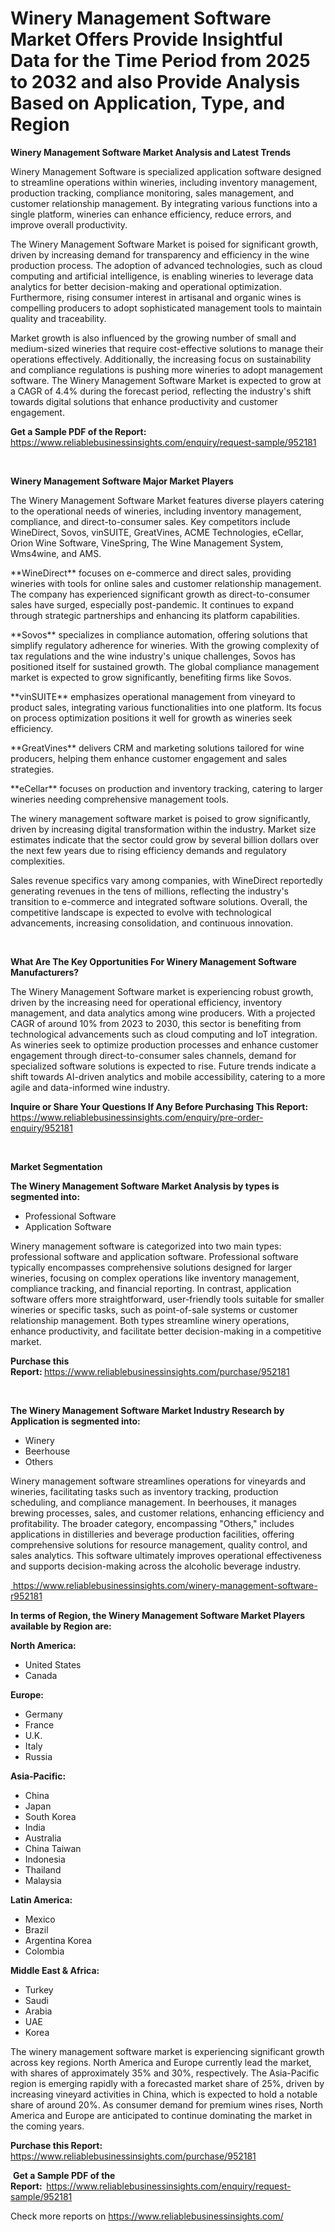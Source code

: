 <p><h1>Winery Management Software Market Offers Provide Insightful Data for the Time Period from 2025 to 2032 and also Provide Analysis Based on Application, Type, and Region</h1></p><p><strong>Winery Management Software Market Analysis and Latest Trends</strong></p>
<p><p>Winery Management Software is specialized application software designed to streamline operations within wineries, including inventory management, production tracking, compliance monitoring, sales management, and customer relationship management. By integrating various functions into a single platform, wineries can enhance efficiency, reduce errors, and improve overall productivity.</p><p>The Winery Management Software Market is poised for significant growth, driven by increasing demand for transparency and efficiency in the wine production process. The adoption of advanced technologies, such as cloud computing and artificial intelligence, is enabling wineries to leverage data analytics for better decision-making and operational optimization. Furthermore, rising consumer interest in artisanal and organic wines is compelling producers to adopt sophisticated management tools to maintain quality and traceability.</p><p>Market growth is also influenced by the growing number of small and medium-sized wineries that require cost-effective solutions to manage their operations effectively. Additionally, the increasing focus on sustainability and compliance regulations is pushing more wineries to adopt management software. The Winery Management Software Market is expected to grow at a CAGR of 4.4% during the forecast period, reflecting the industry's shift towards digital solutions that enhance productivity and customer engagement.</p></p>
<p><strong>Get a Sample PDF of the Report:&nbsp;</strong> <a href="https://www.reliablebusinessinsights.com/enquiry/request-sample/952181?utm_campaign=3213&utm_medium=2&utm_source=Github&utm_content=ia&utm_term=06032025&utm_id=winery-management-software">https://www.reliablebusinessinsights.com/enquiry/request-sample/952181</a></p>
<p>&nbsp;</p>
<p><strong>Winery Management Software Major Market Players</strong></p>
<p><p>The Winery Management Software Market features diverse players catering to the operational needs of wineries, including inventory management, compliance, and direct-to-consumer sales. Key competitors include WineDirect, Sovos, vinSUITE, GreatVines, ACME Technologies, eCellar, Orion Wine Software, VineSpring, The Wine Management System, Wms4wine, and AMS.</p><p>**WineDirect** focuses on e-commerce and direct sales, providing wineries with tools for online sales and customer relationship management. The company has experienced significant growth as direct-to-consumer sales have surged, especially post-pandemic. It continues to expand through strategic partnerships and enhancing its platform capabilities.</p><p>**Sovos** specializes in compliance automation, offering solutions that simplify regulatory adherence for wineries. With the growing complexity of tax regulations and the wine industry's unique challenges, Sovos has positioned itself for sustained growth. The global compliance management market is expected to grow significantly, benefiting firms like Sovos.</p><p>**vinSUITE** emphasizes operational management from vineyard to product sales, integrating various functionalities into one platform. Its focus on process optimization positions it well for growth as wineries seek efficiency. </p><p>**GreatVines** delivers CRM and marketing solutions tailored for wine producers, helping them enhance customer engagement and sales strategies. </p><p>**eCellar** focuses on production and inventory tracking, catering to larger wineries needing comprehensive management tools. </p><p>The winery management software market is poised to grow significantly, driven by increasing digital transformation within the industry. Market size estimates indicate that the sector could grow by several billion dollars over the next few years due to rising efficiency demands and regulatory complexities.</p><p>Sales revenue specifics vary among companies, with WineDirect reportedly generating revenues in the tens of millions, reflecting the industry's transition to e-commerce and integrated software solutions. Overall, the competitive landscape is expected to evolve with technological advancements, increasing consolidation, and continuous innovation.</p></p>
<p>&nbsp;</p>
<p><strong>What Are The Key Opportunities For Winery Management Software Manufacturers?</strong></p>
<p><p>The Winery Management Software market is experiencing robust growth, driven by the increasing need for operational efficiency, inventory management, and data analytics among wine producers. With a projected CAGR of around 10% from 2023 to 2030, this sector is benefiting from technological advancements such as cloud computing and IoT integration. As wineries seek to optimize production processes and enhance customer engagement through direct-to-consumer sales channels, demand for specialized software solutions is expected to rise. Future trends indicate a shift towards AI-driven analytics and mobile accessibility, catering to a more agile and data-informed wine industry.</p></p>
<p><strong>Inquire or Share Your Questions If Any Before Purchasing This Report:</strong> <a href="https://www.reliablebusinessinsights.com/enquiry/pre-order-enquiry/952181?utm_campaign=3213&utm_medium=2&utm_source=Github&utm_content=ia&utm_term=06032025&utm_id=winery-management-software">https://www.reliablebusinessinsights.com/enquiry/pre-order-enquiry/952181</a></p>
<p>&nbsp;</p>
<p><strong>Market Segmentation</strong></p>
<p><strong>The Winery Management Software Market Analysis by types is segmented into:</strong></p>
<p><ul><li>Professional Software</li><li>Application Software</li></ul></p>
<p><p>Winery management software is categorized into two main types: professional software and application software. Professional software typically encompasses comprehensive solutions designed for larger wineries, focusing on complex operations like inventory management, compliance tracking, and financial reporting. In contrast, application software offers more straightforward, user-friendly tools suitable for smaller wineries or specific tasks, such as point-of-sale systems or customer relationship management. Both types streamline winery operations, enhance productivity, and facilitate better decision-making in a competitive market.</p></p>
<p><strong>Purchase this Report:&nbsp;</strong><a href="https://www.reliablebusinessinsights.com/purchase/952181?utm_campaign=3213&utm_medium=2&utm_source=Github&utm_content=ia&utm_term=06032025&utm_id=winery-management-software">https://www.reliablebusinessinsights.com/purchase/952181</a></p>
<p>&nbsp;</p>
<p><strong>The Winery Management Software Market Industry Research by Application is segmented into:</strong></p>
<p><ul><li>Winery</li><li>Beerhouse</li><li>Others</li></ul></p>
<p><p>Winery management software streamlines operations for vineyards and wineries, facilitating tasks such as inventory tracking, production scheduling, and compliance management. In beerhouses, it manages brewing processes, sales, and customer relations, enhancing efficiency and profitability. The broader category, encompassing "Others," includes applications in distilleries and beverage production facilities, offering comprehensive solutions for resource management, quality control, and sales analytics. This software ultimately improves operational effectiveness and supports decision-making across the alcoholic beverage industry.</p></p>
<p><a href="https://www.reliablebusinessinsights.com/winery-management-software-r952181?utm_campaign=3213&utm_medium=2&utm_source=Github&utm_content=ia&utm_term=06032025&utm_id=winery-management-software">&nbsp;https://www.reliablebusinessinsights.com/winery-management-software-r952181</a></p>
<p><strong>In terms of Region, the Winery Management Software Market Players available by Region are:</strong></p>
<p>
    <p> <strong> North America: </strong>
        <ul>
            <li>United States</li>
            <li>Canada</li>
        </ul>
        </p> 
    <p> <strong> Europe: </strong>
        <ul>
            <li>Germany</li>
            <li>France</li>
            <li>U.K.</li>
            <li>Italy</li>
            <li>Russia</li>
        </ul>
        </p> 
    <p> <strong> Asia-Pacific: </strong>
        <ul>
            <li>China</li>
            <li>Japan</li>
            <li>South Korea</li>
            <li>India</li>
            <li>Australia</li>
            <li>China Taiwan</li>
            <li>Indonesia</li>
            <li>Thailand</li>
            <li>Malaysia</li>
        </ul>
        </p> 
    <p> <strong> Latin America: </strong>
        <ul>
            <li>Mexico</li>
            <li>Brazil</li>
            <li>Argentina Korea</li>
            <li>Colombia</li>
        </ul>
        </p> 
    <p> <strong> Middle East & Africa: </strong>
        <ul>
            <li>Turkey</li>
            <li>Saudi</li>
            <li>Arabia</li>
            <li>UAE</li>
            <li>Korea</li>
        </ul>
    </p>
    </p>
<p><p>The winery management software market is experiencing significant growth across key regions. North America and Europe currently lead the market, with shares of approximately 35% and 30%, respectively. The Asia-Pacific region is emerging rapidly with a forecasted market share of 25%, driven by increasing vineyard activities in China, which is expected to hold a notable share of around 20%. As consumer demand for premium wines rises, North America and Europe are anticipated to continue dominating the market in the coming years.</p></p>
<p><strong>Purchase this Report: </strong><a href="https://www.reliablebusinessinsights.com/purchase/952181?utm_campaign=3213&utm_medium=2&utm_source=Github&utm_content=ia&utm_term=06032025&utm_id=winery-management-software">https://www.reliablebusinessinsights.com/purchase/952181</a></p>
<p>&nbsp;<strong>Get a Sample PDF of the Report:&nbsp;&nbsp;</strong><a href="https://www.reliablebusinessinsights.com/enquiry/request-sample/952181?utm_campaign=3213&utm_medium=2&utm_source=Github&utm_content=ia&utm_term=06032025&utm_id=winery-management-software">https://www.reliablebusinessinsights.com/enquiry/request-sample/952181</a></p>
<p><strong></strong></p>
<p>Check more reports on <a href="https://www.reliablebusinessinsights.com/?utm_campaign=3213&utm_medium=2&utm_source=Github&utm_content=ia&utm_term=06032025&utm_id=winery-management-software">https://www.reliablebusinessinsights.com/</a></p>